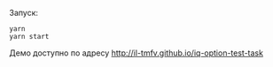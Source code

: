 Запуск:

```
yarn
yarn start
```

Демо доступно по адресу http://il-tmfv.github.io/iq-option-test-task